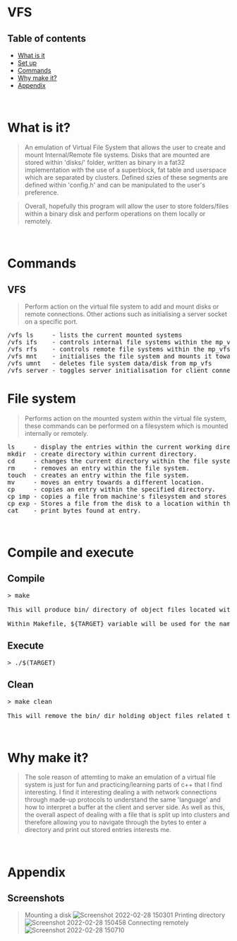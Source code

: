 # VFS
## Table of contents
* [What is it](#what-is-it)
* [Set up](#compile-and-execute)
* [Commands](#commands)
* [Why make it?](#what-is-it)
* [Appendix](#appendix)
<br />

# What is it?
> An emulation of Virtual File System that allows the user to create and mount Internal/Remote file systems. Disks that are mounted are stored within 'disks/' folder, written as binary in a fat32 implementation with the use of a superblock, fat table and userspace which are separated by clusters. Defined szies of these segments are defined within 'config.h' and can be manipulated to the user's preference.

> Overall, hopefully this program will allow the user to store folders/files within a binary disk and perform operations on them locally or remotely.
<br />

# Commands
## VFS
> Perform action on the virtual file system to add and mount disks or remote connections. Other actions such as initialising a server socket on a specific port.
<pre>
/vfs ls     - lists the current mounted systems                          | -> /vfs ls
/vfs ifs    - controls internal file systems within the mp_vfs              | -> /vfs ifs add/rm [DISK_NAME] [FS_TYPE]
/vfs rfs    - controls remote file systems within the mp_vfs                | -> /vfs rfs add/rm [NAME] [IP] [PORT]
/vfs mnt    - initialises the file system and mounts it towards the mp_vfs  | -> /vfs mnt [DISK_NAME]
/vfs umnt   - deletes file system data/disk from mp_vfs                     | -> /vfs umnt
/vfs server - toggles server initialisation for client connection on local host on specified port the user to access control of the virtual file system.
</pre>

# File system
> Performs action on the mounted system within the virtual file system, these commands can be performed on a filesystem which is mounted internally or remotely.
<pre>
ls     - display the entries within the current working directory.
mkdir  - create directory within current directory.
cd     - changes the current directory within the file system.
rm     - removes an entry within the file system.
touch  - creates an entry within the file system.
mv     - moves an entry towards a different location.
cp     - copies an entry within the specified directory.
cp imp - copies a file from machine's filesystem and stores within a location of the mounted disk.
cp exp - Stores a file from the disk to a location within the machines filesystem.
cat    - print bytes found at entry.
</pre>
<br />

# Compile and execute
## Compile
<pre>
> make

This will produce bin/ directory of object files located within src/

Within Makefile, ${TARGET} variable will be used for the name for the executable, this can be changed.
</pre>

## Execute
<pre>
> ./$(TARGET)
</pre>

## Clean
<pre>
> make clean

This will remove the bin/ dir holding object files related to src/*.cpp. Along with $(TARGET).exe
</pre>
<br />

# Why make it?
> The sole reason of attemting to make an emulation of a virtual file system is just for fun and practicing/learning parts of c++ that I find interesting. I find it interesting dealing a with network connections through made-up protocols to understand the same 'language' and how to interpret a buffer at the client and server side. As well as this, the overall aspect of dealing with a file that is split up into clusters and therefore allowing you to navigate through the bytes to enter a directory and print out stored entries interests me.
<br />

# Appendix
## Screenshots
> Mounting a disk
![Screenshot 2022-02-28 150301](https://user-images.githubusercontent.com/64985419/156005986-81914db9-5ea7-45a7-8029-3d892768dca2.png)
> Printing directory
![Screenshot 2022-02-28 150458](https://user-images.githubusercontent.com/64985419/156006580-3b023b2e-18da-4c09-b3dd-be7edf894536.png)
> Connecting remotely
![Screenshot 2022-02-28 150710](https://user-images.githubusercontent.com/64985419/156006585-bc5ab25c-cb67-43fa-9612-85159a64eefe.png)
